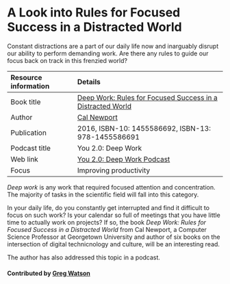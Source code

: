 # A Look into Rules for Focused Success in a Distracted World

<!-- deck start -->
Constant distractions are a part of our daily life now and inarguably disrupt our ability to perform demanding work. Are there any rules to guide our focus back on track in this frenzied world?
<!-- deck end -->


Resource information | Details 
:--- | :--- 
Book title |[Deep Work: Rules for Focused Success in a Distracted World](https://www.calnewport.com/books/deep-work/)
Author | [Cal Newport](https://www.calnewport.com/)
Publication | 2016, ISBN-10: 1455586692, ISBN-13: 978-1455586691
Podcast title  | You 2.0: Deep Work
Web link | [You 2.0: Deep Work Podcast](https://www.npr.org/2019/08/26/754336716/you-2-0-deep-work) 
Focus | Improving productivity

*Deep work* is any work that required focused attention and concentration. The majority of tasks in the scientific field will fall into this category. 

In your daily life, do you constantly get interrupted and find it difficult to focus on such work? Is your calendar so full of meetings that you have little time to actually work on projects?  If so, the book *Deep Work: Rules for Focused Success in a Distracted World* from Cal Newport, a Computer Science Professor at Georgetown University and author of six books on the intersection of digital technicnology and culture, will be an interesting read. 

The author has also addressed this topic in a podcast.

#### Contributed by [Greg Watson](https://github.com/jarrah42)


<!---
Publish: yes
Categories: Skills 
Topics: Personal productivity and sustainability
Level: 2
Prerequisites: none
Aggregate: none
--->
